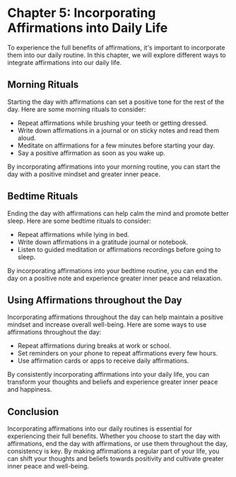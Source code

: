 Chapter 5: Incorporating Affirmations into Daily Life
=====================================================

To experience the full benefits of affirmations, it's important to incorporate them into our daily routine. In this chapter, we will explore different ways to integrate affirmations into our daily life.

Morning Rituals
---------------

Starting the day with affirmations can set a positive tone for the rest of the day. Here are some morning rituals to consider:

* Repeat affirmations while brushing your teeth or getting dressed.
* Write down affirmations in a journal or on sticky notes and read them aloud.
* Meditate on affirmations for a few minutes before starting your day.
* Say a positive affirmation as soon as you wake up.

By incorporating affirmations into your morning routine, you can start the day with a positive mindset and greater inner peace.

Bedtime Rituals
---------------

Ending the day with affirmations can help calm the mind and promote better sleep. Here are some bedtime rituals to consider:

* Repeat affirmations while lying in bed.
* Write down affirmations in a gratitude journal or notebook.
* Listen to guided meditation or affirmations recordings before going to sleep.

By incorporating affirmations into your bedtime routine, you can end the day on a positive note and experience greater inner peace and relaxation.

Using Affirmations throughout the Day
-------------------------------------

Incorporating affirmations throughout the day can help maintain a positive mindset and increase overall well-being. Here are some ways to use affirmations throughout the day:

* Repeat affirmations during breaks at work or school.
* Set reminders on your phone to repeat affirmations every few hours.
* Use affirmation cards or apps to receive daily affirmations.

By consistently incorporating affirmations into your daily life, you can transform your thoughts and beliefs and experience greater inner peace and happiness.

Conclusion
----------

Incorporating affirmations into our daily routines is essential for experiencing their full benefits. Whether you choose to start the day with affirmations, end the day with affirmations, or use them throughout the day, consistency is key. By making affirmations a regular part of your life, you can shift your thoughts and beliefs towards positivity and cultivate greater inner peace and well-being.

